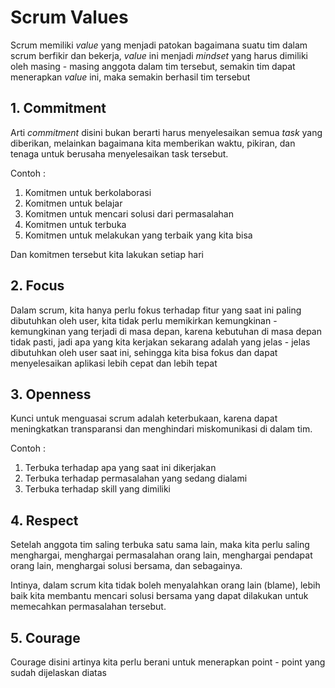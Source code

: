 # Scrum Values

Scrum memiliki _value_ yang menjadi patokan bagaimana suatu tim dalam scrum berfikir dan bekerja, _value_ ini menjadi _mindset_ yang harus dimiliki oleh masing - masing anggota dalam tim tersebut, semakin tim dapat menerapkan _value_ ini, maka semakin berhasil tim tersebut

## 1. Commitment

Arti _commitment_ disini bukan berarti harus menyelesaikan semua _task_ yang diberikan, melainkan bagaimana kita memberikan waktu, pikiran, dan tenaga untuk berusaha menyelesaikan task tersebut.

Contoh : 
1. Komitmen untuk berkolaborasi
2. Komitmen untuk belajar
3. Komitmen untuk mencari solusi dari permasalahan
4. Komitmen untuk terbuka
5. Komitmen untuk melakukan yang terbaik yang kita bisa

Dan komitmen tersebut kita lakukan setiap hari

## 2. Focus

Dalam scrum, kita hanya perlu fokus terhadap fitur yang saat ini paling dibutuhkan oleh user, kita tidak perlu memikirkan kemungkinan - kemungkinan yang terjadi di masa depan, karena kebutuhan di masa depan tidak pasti, jadi apa yang kita kerjakan sekarang adalah yang jelas - jelas dibutuhkan oleh user saat ini, sehingga kita bisa fokus dan dapat menyelesaikan aplikasi lebih cepat dan lebih tepat 

## 3. Openness

Kunci untuk menguasai scrum adalah keterbukaan, karena dapat meningkatkan transparansi dan menghindari miskomunikasi di dalam tim.

Contoh :
1. Terbuka terhadap apa yang saat ini dikerjakan
2. Terbuka terhadap permasalahan yang sedang dialami
3. Terbuka terhadap skill yang dimiliki

## 4. Respect

Setelah anggota tim saling terbuka satu sama lain, maka kita perlu saling menghargai, menghargai permasalahan orang lain, menghargai pendapat orang lain, menghargai solusi bersama, dan sebagainya.

Intinya, dalam scrum kita tidak boleh menyalahkan orang lain (blame), lebih baik kita membantu mencari solusi bersama yang dapat dilakukan untuk memecahkan permasalahan tersebut.

## 5. Courage

Courage disini artinya kita perlu berani untuk menerapkan point - point yang sudah dijelaskan diatas